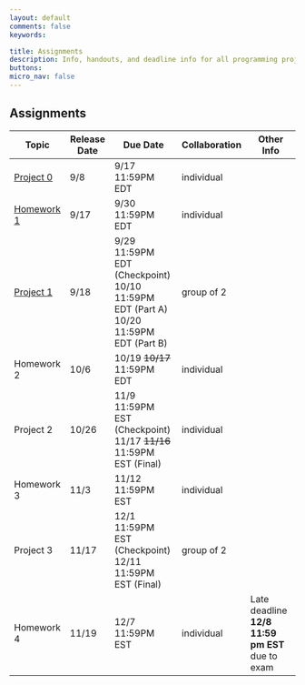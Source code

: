 ```yaml
---
layout: default
comments: false
keywords:

title: Assignments
description: Info, handouts, and deadline info for all programming projects and homeworks in the course.
buttons:
micro_nav: false
---
```


## Assignments

| Topic                                     | Release Date | Due Date          | Collaboration | Other Info |
|-------------------------------------------|--------------|-------------------|---------------|------------|
| [Project 0](https://github.com/15-440/P0) | 9/8          | 9/17 11:59PM EDT  | individual    |            |
| [Homework 1](https://www.gradescope.com)  | 9/17         | 9/30 11:59PM EDT  | individual    |            |
| [Project 1](https://github.com/15-440/p1) | 9/18 | 9/29 11:59PM EDT (Checkpoint) <br> 10/10 11:59PM EDT (Part A) <br> 10/20 11:59PM EDT (Part B)| group of 2  |     |
| Homework 2                                | 10/6         | 10/19 ~~10/17~~ 11:59PM EDT | individual    |            |
| Project 2                                 | 10/26        | 11/9 11:59PM EST (Checkpoint) <br> 11/17 ~~11/16~~ 11:59PM EST (Final) | individual  |     |
| Homework 3                                | 11/3         | 11/12 11:59PM EST | individual    |            |
| Project 3                                 | 11/17        | 12/1 11:59PM EST (Checkpoint) <br> 12/11 11:59PM EST (Final) | group of 2  |     |
| Homework 4                                | 11/19        | 12/7 11:59PM EST | individual    | Late deadline **12/8 11:59 pm EST** due to exam           |
